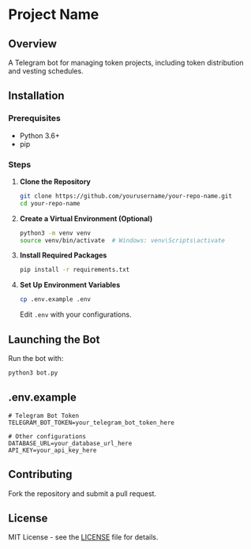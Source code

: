 # Project Name

## Overview

A Telegram bot for managing token projects, including token distribution and vesting schedules.

## Installation

### Prerequisites

- Python 3.6+
- pip

### Steps

1. **Clone the Repository**
   ```bash
   git clone https://github.com/yourusername/your-repo-name.git
   cd your-repo-name
   ```

2. **Create a Virtual Environment (Optional)**
   ```bash
   python3 -m venv venv
   source venv/bin/activate  # Windows: venv\Scripts\activate
   ```

3. **Install Required Packages**
   ```bash
   pip install -r requirements.txt
   ```

4. **Set Up Environment Variables**
   ```bash
   cp .env.example .env
   ```

   Edit `.env` with your configurations.

## Launching the Bot

Run the bot with:
```bash
python3 bot.py
```

## .env.example

```
# Telegram Bot Token
TELEGRAM_BOT_TOKEN=your_telegram_bot_token_here

# Other configurations
DATABASE_URL=your_database_url_here
API_KEY=your_api_key_here
```

## Contributing

Fork the repository and submit a pull request.

## License

MIT License - see the [LICENSE](LICENSE) file for details.